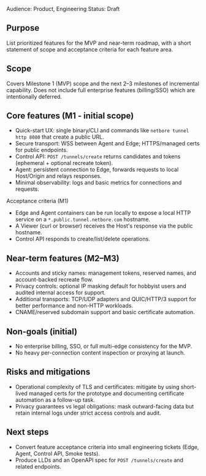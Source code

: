 Audience: Product, Engineering
Status: Draft

Purpose
-------
List prioritized features for the MVP and near-term roadmap, with a short statement of scope and acceptance criteria for each feature area.

Scope
-----
Covers Milestone 1 (MVP) scope and the next 2–3 milestones of incremental capability. Does not include full enterprise features (billing/SSO) which are intentionally deferred.

Core features (M1 - initial scope)
---------------------------------
- Quick-start UX: single binary/CLI and commands like `netbore tunnel http 8080` that create a public URL.
- Secure transport: WSS between Agent and Edge; HTTPS/managed certs for public endpoints.
- Control API: `POST /tunnels/create` returns candidates and tokens (ephemeral + optional recreate token).
- Agent: persistent connection to Edge, forwards requests to local Host/Origin and relays responses.
- Minimal observability: logs and basic metrics for connections and requests.

Acceptance criteria (M1)
- Edge and Agent containers can be run locally to expose a local HTTP service on a `*.public.tunnel.netbore.com` hostname.
- A Viewer (curl or browser) receives the Host's response via the public hostname.
- Control API responds to create/list/delete operations.

Near-term features (M2–M3)
-------------------------
- Accounts and sticky names: management tokens, reserved names, and account-backed recreate flow.
- Privacy controls: optional IP masking default for hobbyist users and audited internal access for support.
- Additional transports: TCP/UDP adapters and QUIC/HTTP/3 support for better performance and non-HTTP workloads.
- CNAME/reserved subdomain support and basic certificate automation.

Non-goals (initial)
-------------------
- No enterprise billing, SSO, or full multi-edge consistency for the MVP.
- No heavy per-connection content inspection or proxying at launch.

Risks and mitigations
---------------------
- Operational complexity of TLS and certificates: mitigate by using short-lived managed certs for the prototype and documenting certificate automation as a follow-up task.
- Privacy guarantees vs legal obligations: mask outward-facing data but retain internal logs under strict access controls and audit.

Next steps
----------
- Convert feature acceptance criteria into small engineering tickets (Edge, Agent, Control API, Smoke tests).
- Produce LLDs and an OpenAPI spec for `POST /tunnels/create` and related endpoints.
